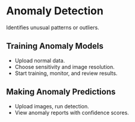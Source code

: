 # Anomaly Detection

Identifies unusual patterns or outliers.

## Training Anomaly Models

- Upload normal data.
- Choose sensitivity and image resolution.
- Start training, monitor, and review results.

## Making Anomaly Predictions

- Upload images, run detection.
- View anomaly reports with confidence scores.
